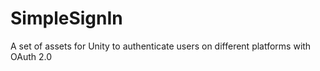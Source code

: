 # SimpleSignIn
A set of assets for Unity to authenticate users on different platforms with OAuth 2.0
